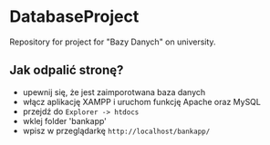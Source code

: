 # DatabaseProject
Repository for project for "Bazy Danych" on university.

## Jak odpalić stronę?
+ upewnij się, że jest zaimporotwana baza danych
+ włącz aplikację XAMPP i uruchom funkcję Apache oraz MySQL
+ przejdź do `Explorer -> htdocs`
+ wklej folder 'bankapp'
+ wpisz w przeglądarkę `http://localhost/bankapp/`
